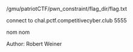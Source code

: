 /gmu/patriotCTF/pwn_constraint/flag_dir/flag.txt

connect to chal.pctf.competitivecyber.club 5555

nom nom

Author: Robert Weiner
